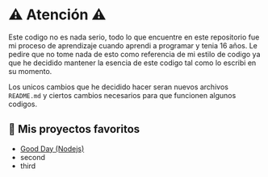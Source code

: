 # ⚠️ Atención ⚠️
Este codigo no es nada serio, todo lo que encuentre en este repositorio fue mi proceso de aprendizaje cuando aprendi a programar y tenia 16 años. Le pedire que no tome nada de esto como referencia de mi estilo de codigo ya que he decidido mantener la esencia de este codigo tal como lo escribi en su momento. 

Los unicos cambios que he decidido hacer seran nuevos archivos `README.md` y ciertos cambios necesarios para que funcionen algunos codigos.

## 🌱 Mis proyectos favoritos
- [Good Day (Nodejs)](https://github.com/credu/Practicas/tree/main/nodejs/good-day)
- second
- third